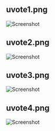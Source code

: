  ## uvote1.png
![Screenshot](https://github.com/demokratie-live/demokratie-app/blob/master/doc/uvote/uvote1.png)

 ## uvote2.png
![Screenshot](https://github.com/demokratie-live/demokratie-app/blob/master/doc/uvote/uvote2.png)


 ## uvote3.png
![Screenshot](https://github.com/demokratie-live/demokratie-app/blob/master/doc/uvote/uvote3.png)

 ## uvote4.png
![Screenshot](https://github.com/demokratie-live/demokratie-app/blob/master/doc/uvote/uvote4.png)
